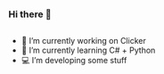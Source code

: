 ### Hi there 👋


##
- 🔭 I’m currently working on Clicker
- 🌱 I’m currently learning C# + Python
- 💻 I’m developing some stuff
